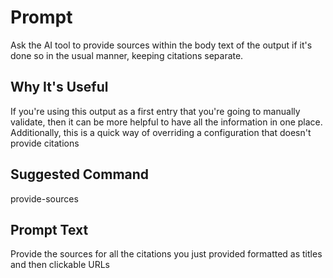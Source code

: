 # Prompt

Ask the AI tool to provide sources within the body text of the output if it's done so in the usual manner, keeping citations separate. 

## Why It's Useful

If you're using this output as a first entry that you're going to manually validate, then it can be more helpful to have all the information in one place. Additionally, this is a quick way of overriding a configuration that doesn't provide citations

## Suggested Command

provide-sources

## Prompt Text

Provide the sources for all the citations you just provided formatted as titles and then clickable URLs